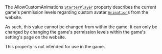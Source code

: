 The AllowCustomAnimations [`StarterPlayer`](https://create.roblox.com/docs/reference/engine/classes/StarterPlayer) property describes the
current game's permission levels regarding custom avatar
[`Animation`](https://create.roblox.com/docs/reference/engine/classes/Animation)s from the website.

As such, this value cannot be changed from within the game. It can only be
changed by changing the game's permission levels within the game's
setting's page on the website.

This property is not intended for use in the game.